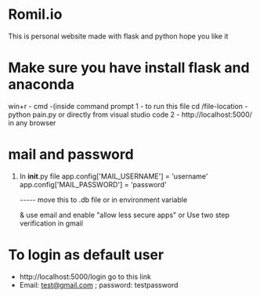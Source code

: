 # Romil.io
This is personal website made with flask and python 
hope you like it

# Make sure you have install flask and anaconda 

win+r - cmd -(inside command prompt
1 - to run this file cd /file-location
	- python pain.py or directly from visual studio code
2 - http://localhost:5000/ in any browser

# mail and password
1) In __init__.py file
    app.config['MAIL_USERNAME'] = 'username'
    app.config['MAIL_PASSWORD'] = 'password'

	----- move this to .db file or in environment variable

   & use email and enable "allow less secure apps" or Use two step verification in gmail

# To login as default user 
   - http://localhost:5000/login go to this link
   - Email: test@gmail.com ; password: testpassword
